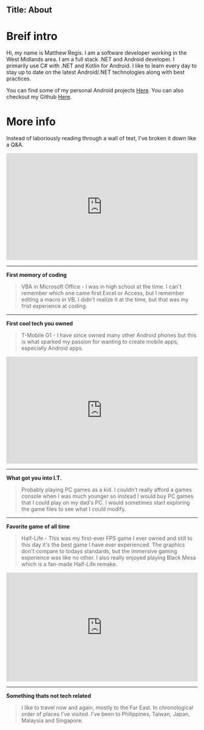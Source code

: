 Title: About
---
# Breif intro

Hi, my name is Matthew Regis. I am a software developer working in the West Midlands area. I am a full stack .NET and Android developer. I primarily use C# with .NET and Kotlin for Android. I like to learn every day to stay up to date on the latest Android/.NET technologies along with best practices. 

You can find some of my personal Android projects [Here](https://play.google.com/store/apps/developer?id=Regis). You can also checkout my Github [Here](https://github.com/reggieray).

# More info

Instead of laboriously reading through a wall of text, I've broken it down like a Q&A.

<div style="width:100%;height:0;padding-bottom:56%;position:relative;"><iframe src="https://giphy.com/embed/6hfnu4fJgFyrm" width="100%" height="100%" style="position:absolute" frameBorder="0" class="giphy-embed" allowFullScreen></iframe></div>

<hr />

**First memory of coding**

> VBA in Microsoft Office - I was in high school at the time. I can't remember which one came first Excel or Access, but I remember editing a macro in VB. I didn't realize it at the time, but that was my frist experience at coding.

<hr />

**First cool tech you owned**

> T-Mobile G1 - I have since owned many other Android phones but this is what sparked my passion for wanting to create mobile apps, especially Android apps. 

<div style="width:100%;height:0;padding-bottom:56%;position:relative;"><iframe src="https://giphy.com/embed/1jDgjPIpH0mn6" width="100%" height="100%" style="position:absolute" frameBorder="0" class="giphy-embed" allowFullScreen></iframe></div>

<hr />

**What got you into I.T.**

> Probably playing PC games as a kid. I couldn't really afford a games console when I was much younger so instead I would buy PC games that I could play on my dad's PC. I would sometimes start exploring the game files to see what I could modify.

<hr />

**Favorite game of all time**

> Half-Life - This was my first-ever FPS game I ever owned and still to this day it's the best game I have ever experienced. The graphics don't compare to todays standards, but the immersive gaming experience was like no other. I also really enjoyed playing Black Mesa which is a fan-made Half-Life remake.

<div style="width:100%;height:0;padding-bottom:57%;position:relative;"><iframe src="https://giphy.com/embed/lFhYMyvM52siQ" width="100%" height="100%" style="position:absolute" frameBorder="0" class="giphy-embed" allowFullScreen></iframe></div>

<hr />

**Something thats not tech related**

> I like to travel now and again, mostly to the Far East. In chronological order of places I've visited. I've been to Philippines, Taiwan, Japan, Malaysia and Singapore.